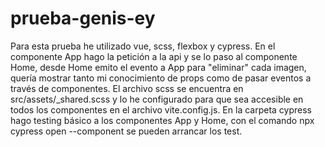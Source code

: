 # prueba-genis-ey
Para esta prueba he utilizado vue, scss, flexbox y cypress.
En el componente App hago la petición a la api y se lo paso al componente Home, desde Home emito el evento a App para "eliminar" cada imagen, quería mostrar tanto mi conocimiento de props como de pasar eventos a través de componentes.
El archivo scss se encuentra en src/assets/_shared.scss y lo he configurado para que sea accesible en todos los componentes en el archivo vite.config.js.
En la carpeta cypress hago testing básico a los componentes App y Home,
con el comando npx cypress open --component se pueden arrancar los test.
